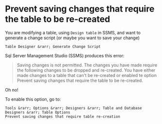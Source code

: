 ﻿# Prevent saving changes that require the table to be re-created

You are modifying a table, using `Design table` in SSMS, and want to generate a change script (or maybe you want to save your change)

```plaintext
Table Designer &rarr; Generate Change Script
```

Sql Server Management Studio (SSMS) produces this error:

> Saving changes is not permitted. The changes you have made require the following changes to be dropped and re-created. You have either made changes to a table that can't be re-created or enabled te option Prevent saving changes that require the table to be re-created.

Oh no!

To enable this option, go to:

```plaintext
Tools &rarr; Options &rarr; Designers &rarr; Table and Database Designers &rarr; Table Options
Prevent saving changes that require table re-creation
```
